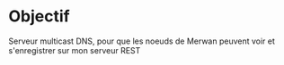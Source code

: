 # Objectif
Serveur multicast DNS, pour que les noeuds de Merwan peuvent voir et s'enregistrer sur mon serveur REST